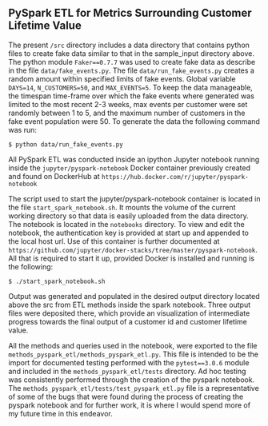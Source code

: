 ## PySpark ETL for Metrics Surrounding Customer Lifetime Value

The present `/src` directory includes a data directory that contains python files to create fake data similar to that in the sample_input directory above.  The python module `Faker==0.7.7` was used to create fake data as describe in the file `data/fake_events.py`.  The file `data/run_fake_events.py` creates a random amount within specified limits of fake events.  Global variable `DAYS=14`,  `N_CUSTOMERS=50`, and `MAX_EVENTS=5`.  To keep the data manageable, the timespan time-frame over which the fake events where generated was limited to the most recent 2-3 weeks, max events per customer were set randomly between 1 to 5, and the maximum number of customers in the fake event population were 50.
To generate the data the following command was run:

    $ python data/run_fake_events.py

All PySpark ETL was conducted inside an ipython Jupyter notebook running inside the `jupyter/pyspark-notebook` Docker container previously created and found on DockerHub at `https://hub.docker.com/r/jupyter/pyspark-notebook`

The script used to start the jupyter/pyspark-notebook container is located in the file `start_spark_notebook.sh`.  It mounts the volume of the current working directory so that data is easily uploaded from the data directory.
The notebook is located in the `notebooks` directory.  To view and edit the notebook, the authentication key is provided at start up and appended to the local host url.  Use of this container is further documented at `https://github.com/jupyter/docker-stacks/tree/master/pyspark-notebook`.  All that is required to start it up, provided Docker is installed and running is the following:

    $ ./start_spark_notebook.sh

Output was generated and populated in the desired output directory located above the src from ETL methods inside the spark notebook.  Three output files were deposited there, which provide an visualization of intermediate progress towards the final output of a customer id and customer lifetime value.

All the methods and queries used in the notebook, were exported to the file `methods_pyspark_etl/methods_pyspark_etl.py`.  This file is intended to be the import for documented testing performed with the `pytest==3.0.6` module and included in the `methods_pyspark_etl/tests` directory.  Ad hoc testing was consistently performed through the creation of the pyspark notebook.  The `methods_pyspark_etl/tests/test_pyspark_etl.py` file is a representative of some of the bugs that were found during the process of creating the pyspark notebook and for further work, it is where I would spend more of my future time in this endeavor.
